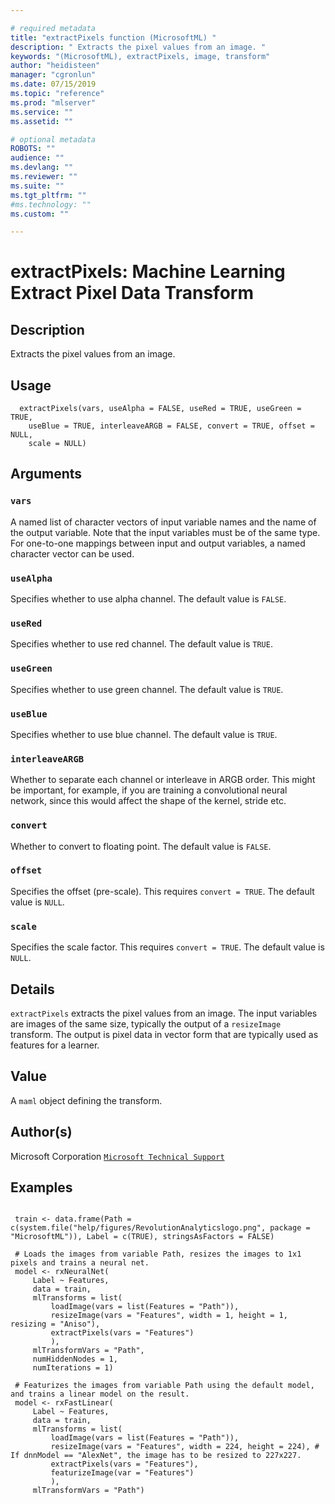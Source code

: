 ```yaml
--- 

# required metadata 
title: "extractPixels function (MicrosoftML) " 
description: " Extracts the pixel values from an image. " 
keywords: "(MicrosoftML), extractPixels, image, transform" 
author: "heidisteen" 
manager: "cgronlun" 
ms.date: 07/15/2019
ms.topic: "reference" 
ms.prod: "mlserver" 
ms.service: "" 
ms.assetid: "" 

# optional metadata 
ROBOTS: "" 
audience: "" 
ms.devlang: "" 
ms.reviewer: "" 
ms.suite: "" 
ms.tgt_pltfrm: "" 
#ms.technology: "" 
ms.custom: "" 

--- 
```





 # extractPixels: Machine Learning Extract Pixel Data Transform 
 ## Description

Extracts the pixel values from an image.


 ## Usage

```   
  extractPixels(vars, useAlpha = FALSE, useRed = TRUE, useGreen = TRUE,
    useBlue = TRUE, interleaveARGB = FALSE, convert = TRUE, offset = NULL,
    scale = NULL)

```

 ## Arguments



 ### `vars`
 A named list of character vectors of input variable names and the name of the output variable. Note that the input variables must be of the same type. For one-to-one mappings between input and output variables, a named character vector can be used. 



 ### `useAlpha`
 Specifies whether to use alpha channel. The default value is `FALSE`. 



 ### `useRed`
 Specifies whether to use red channel. The default value is `TRUE`. 



 ### `useGreen`
 Specifies whether to use green channel. The default value is `TRUE`. 



 ### `useBlue`
 Specifies whether to use blue channel. The default value is `TRUE`. 



 ### `interleaveARGB`
 Whether to separate each channel or interleave in ARGB order. This might be important, for example, if you are training a convolutional neural network, since this would affect the shape of the kernel, stride etc. 



 ### `convert`
 Whether to convert to floating point. The default value is `FALSE`. 



 ### `offset`
 Specifies the offset (pre-scale). This requires `convert = TRUE`.  The default value is `NULL`. 



 ### `scale`
 Specifies the scale factor. This requires `convert = TRUE`.  The default value is `NULL`. 



 ## Details

`extractPixels` extracts the pixel values from an image. The input variables
 are images of the same size, typically the output of a `resizeImage` transform. The
 output is pixel data in vector form that are typically used as features for a learner.


 ## Value

A `maml` object defining the transform.

 ## Author(s)

Microsoft Corporation [`Microsoft Technical Support`](https://go.microsoft.com/fwlink/?LinkID=698556&clcid=0x409)



 ## Examples

 ```

  train <- data.frame(Path = c(system.file("help/figures/RevolutionAnalyticslogo.png", package = "MicrosoftML")), Label = c(TRUE), stringsAsFactors = FALSE)

  # Loads the images from variable Path, resizes the images to 1x1 pixels and trains a neural net.
  model <- rxNeuralNet(
      Label ~ Features,
      data = train,
      mlTransforms = list(
          loadImage(vars = list(Features = "Path")),
          resizeImage(vars = "Features", width = 1, height = 1, resizing = "Aniso"),
          extractPixels(vars = "Features")
          ),
      mlTransformVars = "Path",
      numHiddenNodes = 1,
      numIterations = 1)

  # Featurizes the images from variable Path using the default model, and trains a linear model on the result.
  model <- rxFastLinear(
      Label ~ Features,
      data = train,
      mlTransforms = list(
          loadImage(vars = list(Features = "Path")),
          resizeImage(vars = "Features", width = 224, height = 224), # If dnnModel == "AlexNet", the image has to be resized to 227x227.
          extractPixels(vars = "Features"),
          featurizeImage(var = "Features")
          ),
      mlTransformVars = "Path")
```




